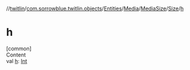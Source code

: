 //[twitlin](../../../../../index.md)/[com.sorrowblue.twitlin.objects](../../../../index.md)/[Entities](../../../index.md)/[Media](../../index.md)/[MediaSize](../index.md)/[Size](index.md)/[h](h.md)



# h  
[common]  
Content  
val [h](h.md): [Int](https://kotlinlang.org/api/latest/jvm/stdlib/kotlin/-int/index.html)  



